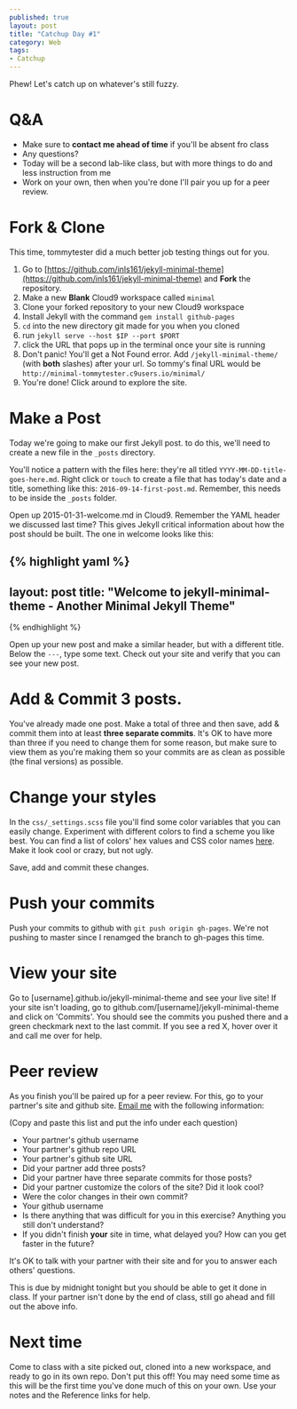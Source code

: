 ```yaml
---
published: true
layout: post
title: "Catchup Day #1"
category: Web 
tags: 
- Catchup
---
```


Phew!  Let's catch up on whatever's still fuzzy.

# Q&A

* Make sure to **contact me ahead of time** if you'll be absent fro class
* Any questions?
* Today will be a second lab-like class, but with more things to do and less instruction from me
* Work on your own, then when you're done I'll pair you up for a peer review.

# Fork & Clone

This time, tommytester did a much better job testing things out for you.

1. Go to [https://github.com/inls161/jekyll-minimal-theme](https://github.com/inls161/jekyll-minimal-theme) and **Fork** the repository.
2. Make a new **Blank** Cloud9 workspace called `minimal`
3. Clone your forked repository to your new Cloud9 workspace
4. Install Jekyll with the command `gem install github-pages`
5. `cd` into the new directory git made for you when you cloned
6. run `jekyll serve --host $IP --port $PORT` 
7. click the URL that pops up in the terminal once your site is running
8. Don't panic! You'll get a Not Found error.  Add `/jekyll-minimal-theme/` (with **both** slashes) after your url.  So tommy's final URL would be `http://minimal-tommytester.c9users.io/minimal/`
9. You're done! Click around to explore the site.

# Make a Post

Today we're going to make our first Jekyll post. to do this, we'll need to create a new file in the `_posts` directory.  

You'll notice a pattern with the files here: they're all titled `YYYY-MM-DD-title-goes-here.md`.  Right click or `touch` to create a file that has today's date and a title, something like this: `2016-09-14-first-post.md`.  Remember, this needs to be inside the `_posts` folder.

Open up 2015-01-31-welcome.md in Cloud9.  Remember the YAML header we discussed last time? This gives Jekyll critical information about how the post should be built.  The one in welcome looks like this:

{% highlight yaml %}
---
layout: post
title: "Welcome to jekyll-minimal-theme - Another Minimal Jekyll Theme"
---
{% endhighlight %}

Open up your new post and make a similar header, but with a different title.  Below the `---`, type some text.  Check out your site and verify that you can see your new post.

# Add & Commit 3 posts.

You've already made one post.  Make a total of three and then save, add & commit them into at least **three separate commits**. It's OK to have more than three if you need to change them for some reason, but make sure to view them as you're making them so your commits are as clean as possible (the final versions) as possible.

# Change your styles

In the `css/_settings.scss` file you'll find some color variables that you can easily change.  Experiment with different colors to find a scheme you like best.  You can find a list of colors' hex values and CSS color names [here](https://trinket.io/docs/colors).  Make it look cool or crazy, but not ugly.

Save, add and commit these changes.

# Push your commits

Push your commits to github with `git push origin gh-pages`.  We're not pushing to master since I renamged the branch to gh-pages this time.

# View your site

Go to [username].github.io/jekyll-minimal-theme and see your live site! If your site isn't loading, go to github.com/[username]/jekyll-minimal-theme and click on 'Commits'. You should see the commits you pushed there and a green checkmark next to the last commit.  If you see a red X, hover over it and call me over for help.

# Peer review

As you finish you'll be paired up for a peer review.  For this, go to your partner's site and github site.  [Email me](mailto:eah13@email.unc.edu) with the following information:

(Copy and paste this list and put the info under each question)

* Your partner's github username
* Your partner's github repo URL
* Your partner's github site URL
* Did your partner add three posts?
* Did your partner have three separate commits for those posts?
* Did your partner customize the colors of the site? Did it look cool?  
* Were the color changes in their own commit?
* Your github username
* Is there anything that was difficult for you in this exercise? Anything you still don't understand?
* If you didn't finish **your** site in time, what delayed you? How can you get faster in the future?

It's OK to talk with your partner with their site and for you to answer each others' questions.

This is due by midnight tonight but you should be able to get it done in class.  If your partner isn't done by the end of class, still go ahead and fill out the above info.

# Next time

Come to class with a site picked out, cloned into a new workspace, and ready to go in its own repo.  Don't put this off!  You may need some time as this will be the first time you've done much of this on your own.  Use your notes and the Reference links for help.
